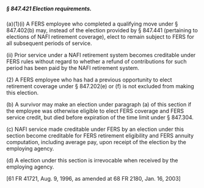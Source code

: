 ##### § 847.421 Election requirements. #####

(a)(1)(i) A FERS employee who completed a qualifying move under § 847.402(b) may, instead of the election provided by § 847.441 (pertaining to elections of NAFI retirement coverage), elect to remain subject to FERS for all subsequent periods of service.

(ii) Prior service under a NAFI retirement system becomes creditable under FERS rules without regard to whether a refund of contributions for such period has been paid by the NAFI retirement system.

(2) A FERS employee who has had a previous opportunity to elect retirement coverage under § 847.202(e) or (f) is not excluded from making this election.

(b) A survivor may make an election under paragraph (a) of this section if the employee was otherwise eligible to elect FERS coverage and FERS service credit, but died before expiration of the time limit under § 847.304.

(c) NAFI service made creditable under FERS by an election under this section become creditable for FERS retirement eligibility and FERS annuity computation, including average pay, upon receipt of the election by the employing agency.

(d) A election under this section is irrevocable when received by the employing agency.

[61 FR 41721, Aug. 9, 1996, as amended at 68 FR 2180, Jan. 16, 2003]